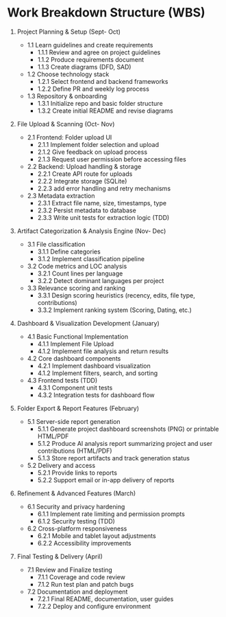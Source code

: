 # Work Breakdown Structure (WBS)


1. Project Planning & Setup (Sept- Oct)
	- 1.1 Learn guidelines and create requirements
		- 1.1.1 Review and agree on project guidelines
		- 1.1.2 Produce requirements document
        - 1.1.3 Create diagrams (DFD, SAD)
	- 1.2 Choose technology stack
		- 1.2.1 Select frontend and backend frameworks
		- 1.2.2 Define PR and weekly log process
	- 1.3 Repository & onboarding
		- 1.3.1 Initialize repo and basic folder structure
		- 1.3.2 Create initial README and revise diagrams
2. File Upload & Scanning (Oct- Nov)
	- 2.1 Frontend: Folder upload UI
		- 2.1.1 Implement folder selection and upload
		- 2.1.2 Give feedback on upload process
		- 2.1.3 Request user permission before accessing files
	- 2.2 Backend: Upload handling & storage
		- 2.2.1 Create API route for uploads
		- 2.2.2 Integrate storage (SQLite)
		- 2.2.3 add error handling and retry mechanisms
	- 2.3 Metadata extraction
		- 2.3.1 Extract file name, size, timestamps, type
		- 2.3.2 Persist metadata to database
		- 2.3.3 Write unit tests for extraction logic (TDD)

3. Artifact Categorization & Analysis Engine (Nov- Dec)
	- 3.1 File classification
		- 3.1.1 Define categories
		- 3.1.2 Implement classification pipeline
	- 3.2 Code metrics and LOC analysis
		- 3.2.1 Count lines per language
		- 3.2.2 Detect dominant languages per project
	- 3.3 Relevance scoring and ranking
		- 3.3.1 Design scoring heuristics (recency, edits, file type, contributions)
		- 3.3.2 Implement ranking system (Scoring, Dating, etc.)

4. Dashboard & Visualization Development (January)
    - 4.1 Basic Functional Implementation
        - 4.1.1 Implement File Upload
        - 4.1.2 Implement file analysis and return results
	- 4.2 Core dashboard components
		- 4.2.1 Implement dashboard visualization
		- 4.1.2 Implement filters, search, and sorting
	- 4.3 Frontend tests (TDD)
		- 4.3.1 Component unit tests
		- 4.3.2 Integration tests for dashboard flow

5. Folder Export & Report Features (February)
 	- 5.1 Server-side report generation
 		- 5.1.1 Generate project dashboard screenshots (PNG) or printable HTML/PDF
 		- 5.1.2 Produce AI analysis report summarizing project and user contributions (HTML/PDF)
 		- 5.1.3 Store report artifacts and track generation status
 	- 5.2 Delivery and access
 		- 5.2.1 Provide links to reports
 		- 5.2.2 Support email or in-app delivery of reports

6. Refinement & Advanced Features (March)
	- 6.1 Security and privacy hardening
		- 6.1.1 Implement rate limiting and permission prompts
		- 6.1.2 Security testing (TDD)
	- 6.2 Cross-platform responsiveness
		- 6.2.1 Mobile and tablet layout adjustments
		- 6.2.2 Accessibility improvements

7. Final Testing & Delivery (April)
	- 7.1 Review and Finalize testing
		- 7.1.1 Coverage and code review
		- 7.1.2 Run test plan and patch bugs
	- 7.2 Documentation and deployment
		- 7.2.1 Final README, documentation, user guides
		- 7.2.2 Deploy and configure environment




